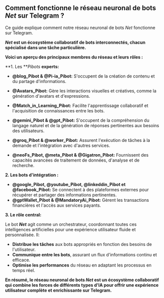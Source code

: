##  Comment fonctionne le réseau neuronal de bots _Net_ sur Telegram ?

Ce guide explique comment notre réseau neuronal de bots _Net_ fonctionne sur Telegram.

**_Net_ est un écosystème collaboratif de bots interconnectés, chacun spécialisé dans une tâche particulière.**  

**Voici un aperçu des principaux membres du réseau et leurs rôles :**

**1. Les **_Pibots_ **experts:**

* **@blog_Pibot & @Pi-ia_Pibot:** S'occupent de la création de contenu et du partage d'informations.

* **@Avatars_Pibot:**  Gère les interactions visuelles et créatives,  comme la génération d'avatars et d'expressions.
* **@Match_in_Learning_Pibot:**  Facilite l'apprentissage collaboratif et l'acquisition de connaissances entre les bots.

* **@gemini_Pibot & @gpt_Pibot:**  S'occupent de la compréhension du langage naturel et de la génération de réponses pertinentes aux besoins des utilisateurs.
* **@groq_Pibot & @worker_Pibot:**  Assurent l'exécution de tâches à la demande et l'intégration avec d'autres services.

* **@neoFs_Pibot, @meta_Pibot & @Gigatron_Pibot:**  Fournissent des capacités avancées de traitement de données, d'analyse et de recherche.

**2. Les bots d'intégration :**

* **@google_Pibot, @youtube_Pibot, @linkeddin_Pibot et @facebook_Pibot:**  Se connectent à des plateformes externes pour récupérer et partager des informations pertinentes.
* **@gptWallet_Pibot & @MandatoryAi_Pibot:**  Gèrent les transactions financières et l'accès aux services payants.

**3.  Le rôle central:**

Le bot **_Net_** agit comme un orchestrateur, coordonnant toutes ces intelligences artificielles pour une expérience utilisateur fluide et personnalisée.  Il:

* **Distribue les tâches** aux bots appropriés en fonction des besoins de l'utilisateur.
* **Communique entre les bots**, assurant un flux d'informations continu et efficace.
* **Optimise les performances** du réseau en adaptant les processus en temps réel.

**En résumé, le réseau neuronal de bots _Net_ est un écosystème collaboratif qui combine les forces de différents types d'IA pour offrir une expérience utilisateur complète et enrichissante sur Telegram.**


